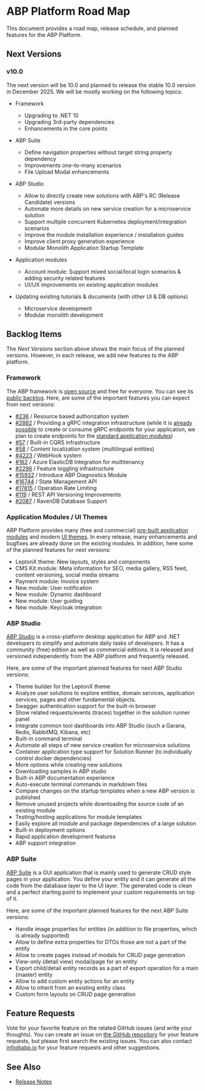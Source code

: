 # ABP Platform Road Map

This document provides a road map, release schedule, and planned features for the ABP Platform.

## Next Versions

### v10.0

The next version will be 10.0 and planned to release the stable 10.0 version in December 2025. We will be mostly working on the following topics:

* Framework
  * Upgrading to .NET 10
  * Upgrading 3rd-party dependencies
  * Enhancements in the core points

* ABP Suite
  * Define navigation properties without target string property dependency
  * Improvements one-to-many scenarios
  * File Upload Modal enhancements


* ABP Studio
  * Allow to directly create new solutions with ABP's RC (Release Candidate) versions
  * Automate more details on new service creation for a microservice solution
  * Support multiple concurrent Kubernetes deployment/integration scenarios
  * Improve the module installation experience / installation guides
  * Improve client proxy generation experience
  * Modular Monolith Application Startup Template

* Application modules
  * Account module: Support mixed social/local login scenarios & adding security related features
  * UI/UX improvements on existing application modules

* Updating existing tutorials & documents (with other UI & DB options)
  * Microservice development
  * Modular monolith development

## Backlog Items

The *Next Versions* section above shows the main focus of the planned versions. However, in each release, we add new features to the ABP platform.

### Framework

The ABP framework is [open source](https://github.com/abpframework/abp) and free for everyone. You can see its [public backlog](https://github.com/abpframework/abp/milestone/2). Here, are some of the important features you can expect from next versions:

* [#236](https://github.com/abpframework/abp/issues/236) / Resource based authorization system
* [#2882](https://github.com/abpframework/abp/issues/2882) / Providing a gRPC integration infrastructure (while it is [already possible](https://github.com/abpframework/abp-samples/tree/master/GrpcDemo) to create or consume gRPC endpoints for your application, we plan to create endpoints for the [standard application modules](../modules/index.md))
* [#57](https://github.com/abpframework/abp/issues/57) / Built-in CQRS infrastructure
* [#58](https://github.com/abpframework/abp/issues/58) / Content localization system (multilingual entities)
* [#4223](https://github.com/abpframework/abp/issues/4223) / WebHook system
* [#162](https://github.com/abpframework/abp/issues/162) / Azure ElasticDB Integration for multitenancy
* [#2296](https://github.com/abpframework/abp/issues/2296) / Feature toggling infrastructure
* [#15932](https://github.com/abpframework/abp/issues/15932) / Introduce ABP Diagnostics Module
* [#16744](https://github.com/abpframework/abp/issues/16744) / State Management API
* [#17815](https://github.com/abpframework/abp/issues/17815) / Operation Rate Limiting
* [#119](https://github.com/abpframework/abp/issues/119) / REST API Versioning Improvements
* [#2087](https://github.com/abpframework/abp/issues/2087) / RavenDB Database Support

### Application Modules / UI Themes

ABP Platform provides many (free and commercial) [pre-built application modules](../modules/index.md) and modern [UI themes](../ui-themes/index.md). In every release, many enhancements and bugfixes are already done on the existing modules. In addition, here some of the planned features for next versions:

* LeptonX theme: New layouts, styles and components
* CMS Kit module: Meta information for SEO, media gallery, RSS feed, content versioning, social media streams
* Payment module: Invoice system
* New module: User notification
* New module: Dynamic dashboard
* New module: User guiding
* New module: Keycloak integration

### ABP Studio

[ABP Studio](../studio/index.md) is a cross-platform desktop application for ABP and .NET developers to simplify and automate daily tasks of developers. It has a community (free) edition as well as commercial editions. It is released and versioned independently from the ABP platform and frequently released.

Here, are some of the important planned features for next ABP Studio versions:

* Theme builder for the LeptonX theme
* Analyze user solutions to explore entities, domain services, application services, pages and other fundamental objects.
* Swagger authentication support for the built-in browser
* Show related requests/events (traces) together in the solution runner panel
* Integrate common tool dashboards into ABP Studio (such a Garana, Redis, RabbitMQ, Kibana, etc)
* Built-in command terminal
* Automate all steps of new service creation for microservice solutions
* Container application type support for Solution Runner (to individually control docker dependencies)
* More options while creating new solutions
* Downloading samples in ABP studio
* Built-in ABP documentation experience
* Auto-execute terminal commands in markdown files
* Compare changes on the startup templates when a new ABP version is published
* Remove unused projects while downloading the source code of an existing module
* Testing/hosting applications for module templates
* Easily explore all module and package dependencies of a large solution
* Built-in deployment options
* Rapid application development features
* ABP support integration

### ABP Suite

[ABP Suite](../suite/index.md) is a GUI application that is mainly used to generate CRUD style pages in your application. You define your entity and it can generate all the code from the database layer to the UI layer. The generated code is clean and a perfect starting point to implement your custom requirements on top of it.

Here, are some of the important planned features for the next ABP Suite versions:

* Handle image properties for entities (in addition to file properties, which is already supported)
* Allow to define extra properties for DTOs those are not a part of the entity
* Allow to create pages instead of modals for CRUD page generation
* View-only (detail view) modal/page for an entity
* Export child/detail entity records as a part of export operation for a main (master) entity
* Allow to add custom entity actions for an entity
* Allow to inherit from an existing entity class
* Custom form layouts on CRUD page generation

## Feature Requests

Vote for your favorite feature on the related GitHub issues (and write your thoughts). You can create an issue on [the GitHub repository](https://github.com/abpframework/abp) for your feature requests, but please first search the existing issues. You can also contact [info@abp.io](mailto:info@abp.io) for your feature requests and other suggestions.

## See Also

* [Release Notes](release-notes.md)
